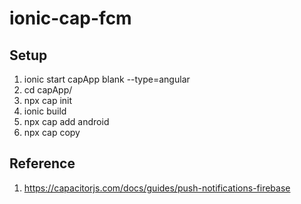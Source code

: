 # ionic-cap-fcm

## Setup

1. ionic start capApp blank --type=angular
2. cd capApp/
3. npx cap init
4. ionic build
5. npx cap add android
6. npx cap copy

## Reference

1. <https://capacitorjs.com/docs/guides/push-notifications-firebase>
